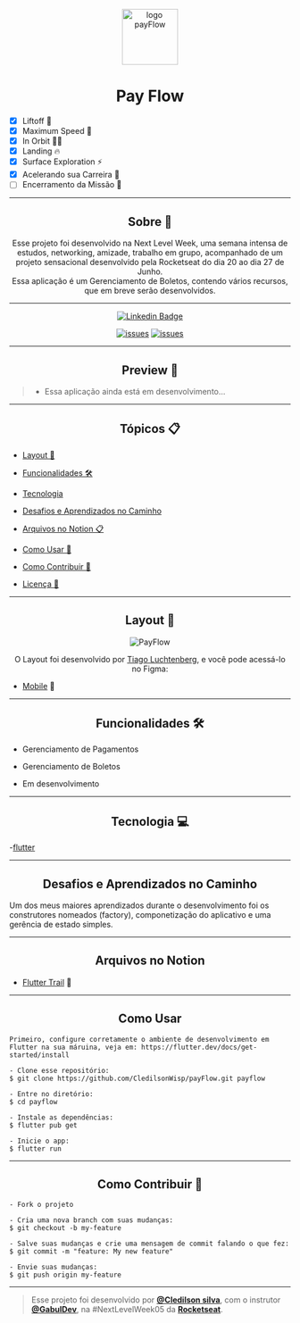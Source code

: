 <p align="center">
      <img src="https://github.com/brunomoraisti/nlw-payFlow/assets/images/logofull.png" width="100" alt="logo payFlow"/>
</p>

<h1 align="center">Pay Flow</h1>

- [x] Liftoff :fist_left:
- [x] Maximum Speed :leg:
- [x] In Orbit 👨‍🚀
- [x] Landing 🔥
- [x] Surface Exploration ⚡
- [x] Acelerando sua Carreira 🚀
- [ ] Encerramento da Missão 💜

---

<h2 align="center">Sobre 📖</h2>

<p align="center">
   Esse projeto foi desenvolvido na Next Level Week, uma semana intensa de estudos, networking, amizade, trabalho em grupo, acompanhado de um projeto sensacional desenvolvido pela Rocketseat do dia 20 ao dia 27 de Junho.<br>
   Essa aplicação é um Gerenciamento de Boletos, contendo vários recursos, que em breve serão desenvolvidos. <br>
</p>

---

   <div align="center">

[![Linkedin Badge](https://img.shields.io/static/v1?label=&message=Bruno&color=0000FF&style=for-the-badge&logo=LinkedIn)](https://www.linkedin.com/in/brunomoraisti/)

[![issues](https://img.shields.io/github/issues/brunomoraisti/payFlow)]()
[![issues](https://img.shields.io/github/stars/brunomoraisti/payFlow)]()

   </div>

---

<h2 align="center">Preview 📱</h2>

> - Essa aplicação ainda está em desenvolvimento...

---

<h2 align="center">Tópicos 📋</h2>

   <p>

- [Layout 🎨](#layout-)
- [Funcionalidades 🛠️](#Funcionalidades-%EF%B8%8F)
- [Tecnologia](#Tecnologia-)
- [Desafios e Aprendizados no Caminho ](#desafios-e-aprendizados-no-caminho-)
- [Arquivos no Notion 📋](#arquivos-no-notion-)
- [Como Usar 🤔](#como-usar-)
- [Como Contribuir 💪](#como-contribuir-)
- [Licença 📝](#licença-)

   </p>

---

<h2 align="center">Layout 🎨</h2>

   <p align="center">
      <img alt="PayFlow" title="PayFlow" src="https://user-images.githubusercontent.com/59374587/122856653-86779c80-d2ed-11eb-8927-8c5433dc37d3.png" />
   </p>

   <p align="center">
      O Layout foi desenvolvido por <a href="https://instagram.com/tiagoluchtenberg">Tiago Luchtenberg</a>, e você pode acessá-lo no Figma:
   
   - <a href="https://www.figma.com/file/kLK7FYnWKMoN68sQXcSniu/PayFlow">Mobile</a> 📱
   </p>

---

<h2 align="center">Funcionalidades 🛠️</h2>

   <p>
   
- Gerenciamento de Pagamentos 
- Gerenciamento de Boletos
- Em desenvolvimento
  
   </p>

---

<h2 align="center">Tecnologia 💻</h2>
 <p>

-[flutter](https://flutter.dev/docs/get-started/install)

 </p>

---

<h2 align="center">Desafios e Aprendizados no Caminho </h2>

   <p>
   Um dos meus  maiores aprendizados durante o desenvolvimento foi os construtores nomeados (factory), componetização do aplicativo e uma gerência de estado simples.<br>
   </p>

---

<h2 align="center">Arquivos no Notion </h2>

- [Flutter Trail](https://www.notion.so/NLW-Together-Conte-dos-complementares-ae22125e899549efb2d4e360b5ee5ca3) 🚀

---

<h2 align="center">Como Usar </h2>

```
Primeiro, configure corretamente o ambiente de desenvolvimento em Flutter na sua máruina, veja em: https://flutter.dev/docs/get-started/install

- Clone esse repositório:
$ git clone https://github.com/CledilsonWisp/payFlow.git payflow

- Entre no diretório:
$ cd payflow

- Instale as dependências:
$ flutter pub get

- Inicie o app:
$ flutter run
```

---

<h2 align="center">Como Contribuir 💪</h2>

```
- Fork o projeto

- Cria uma nova branch com suas mudanças:
$ git checkout -b my-feature

- Salve suas mudanças e crie uma mensagem de commit falando o que fez:
$ git commit -m "feature: My new feature"

- Envie suas mudanças:
$ git push origin my-feature
```

---

> Esse projeto foi desenvolvido por **[@Cledilson silva](https://www.linkedin.com/in/brunomoraisti/)**, com o instrutor **[@GabulDev](https://www.linkedin.com/in/gabuldev/)**, na #NextLevelWeek05 da **[Rocketseat](https://rocketseat.com.br/)**.<br>
